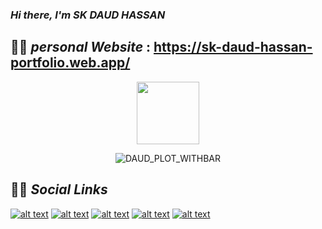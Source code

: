 ### **_Hi there, I'm SK DAUD HASSAN_**

## :man_with_turban: _**personal Website**_ : https://sk-daud-hassan-portfolio.web.app/

<div id="header" align="center">
  <img src="https://media.giphy.com/media/HwBlFQZFcAoUcPHZdX/giphy.gif" width="100"/>
</div>

<div  align="center">
  
![DAUD_PLOT_WITHBAR](https://user-images.githubusercontent.com/82196466/178033325-748eebd5-56db-4d2d-8ae9-2f34d76b11f9.png)
</div>

## :man_with_turban: _**Social Links**_ 



[![alt text][1.1]][1]
[![alt text][2.1]][2]
[![alt text][4.1]][4]
[![alt text][5.1]][5]
[![alt text][6.1]][6]


[1.1]: [http://i.imgur.com/tXSoThF.png](https://imgur.com/gallery/EtM1AKs) (instagram icon with padding)
[2.1]: http://i.imgur.com/P3YfQoD.png (facebook icon with padding)
[3.1]: http://i.imgur.com/yCsTjba.png (google plus icon with padding)
[4.1]: http://i.imgur.com/YckIOms.png (tumblr icon with padding)
[5.1]: http://i.imgur.com/1AGmwO3.png (dribbble icon with padding)
[6.1]: http://i.imgur.com/0o48UoR.png (github icon with padding)



[1]: http://www.twitter.com/carlsednaoui
[2]: [http://www.facebook.com/sednaoui](https://www.facebook.com/skdaud.hassan)
[4]: http://carlsed.tumblr.com
[5]: http://dribbble.com/carlsednaoui
[6]: http://www.github.com/carlsednaoui
